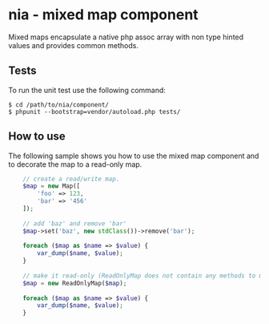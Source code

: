 # nia - mixed map component

Mixed maps encapsulate a native php assoc array with non type hinted values and provides common methods.

## Tests
To run the unit test use the following command:

    $ cd /path/to/nia/component/
    $ phpunit --bootstrap=vendor/autoload.php tests/

## How to use
The following sample shows you how to use the mixed map component and to decorate the map to a read-only map.

```php
	// create a read/write map.
	$map = new Map([
	    'foo' => 123,
	    'bar' => '456'
	]);
	
	// add 'baz' and remove 'bar'
	$map->set('baz', new stdClass())->remove('bar');
	
	foreach ($map as $name => $value) {
	    var_dump($name, $value);
	}
	
	// make it read-only (ReadOnlyMap does not contain any methods to manipulate the map)
	$map = new ReadOnlyMap($map);
	
	foreach ($map as $name => $value) {
	    var_dump($name, $value);
	}
```

